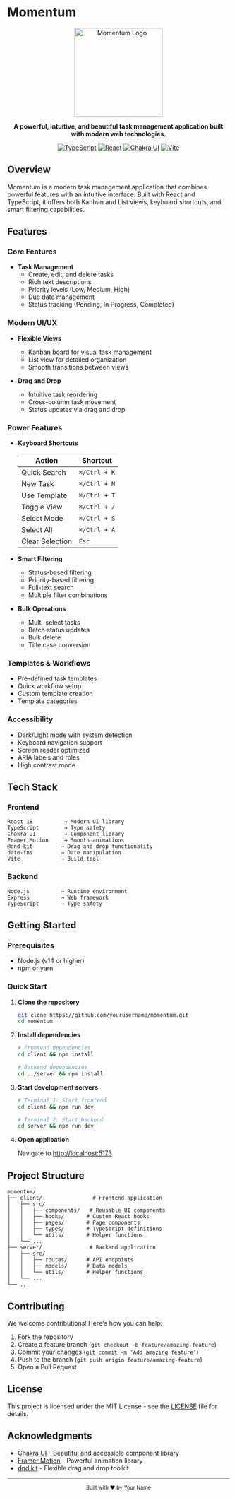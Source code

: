 # Momentum

<div align="center">

<img src="path/to/logo.png" alt="Momentum Logo" width="200"/>

**A powerful, intuitive, and beautiful task management application built with modern web technologies.**

[![TypeScript](https://img.shields.io/badge/TypeScript-007ACC?style=flat-square&logo=typescript&logoColor=white)](https://www.typescriptlang.org/)
[![React](https://img.shields.io/badge/React-20232A?style=flat-square&logo=react&logoColor=61DAFB)](https://reactjs.org/)
[![Chakra UI](https://img.shields.io/badge/Chakra_UI-319795?style=flat-square&logo=chakra-ui&logoColor=white)](https://chakra-ui.com/)
[![Vite](https://img.shields.io/badge/Vite-646CFF?style=flat-square&logo=vite&logoColor=white)](https://vitejs.dev/)

</div>

## Overview

Momentum is a modern task management application that combines powerful features with an intuitive interface. Built with React and TypeScript, it offers both Kanban and List views, keyboard shortcuts, and smart filtering capabilities.

## Features

### Core Features

- **Task Management**
  - Create, edit, and delete tasks
  - Rich text descriptions
  - Priority levels (Low, Medium, High)
  - Due date management
  - Status tracking (Pending, In Progress, Completed)

### Modern UI/UX

- **Flexible Views**
  - Kanban board for visual task management
  - List view for detailed organization
  - Smooth transitions between views

- **Drag and Drop**
  - Intuitive task reordering
  - Cross-column task movement
  - Status updates via drag and drop

### Power Features

- **Keyboard Shortcuts**

  | Action | Shortcut |
  |--------|----------|
  | Quick Search | `⌘/Ctrl + K` |
  | New Task | `⌘/Ctrl + N` |
  | Use Template | `⌘/Ctrl + T` |
  | Toggle View | `⌘/Ctrl + /` |
  | Select Mode | `⌘/Ctrl + S` |
  | Select All | `⌘/Ctrl + A` |
  | Clear Selection | `Esc` |

- **Smart Filtering**
  - Status-based filtering
  - Priority-based filtering
  - Full-text search
  - Multiple filter combinations

- **Bulk Operations**
  - Multi-select tasks
  - Batch status updates
  - Bulk delete
  - Title case conversion

### Templates & Workflows

- Pre-defined task templates
- Quick workflow setup
- Custom template creation
- Template categories

### Accessibility

- Dark/Light mode with system detection
- Keyboard navigation support
- Screen reader optimized
- ARIA labels and roles
- High contrast mode

## Tech Stack

### Frontend
```
React 18          → Modern UI library
TypeScript        → Type safety
Chakra UI         → Component library
Framer Motion     → Smooth animations
@dnd-kit         → Drag and drop functionality
date-fns         → Date manipulation
Vite             → Build tool
```

### Backend
```
Node.js          → Runtime environment
Express          → Web framework
TypeScript       → Type safety
```

## Getting Started

### Prerequisites

- Node.js (v14 or higher)
- npm or yarn

### Quick Start

1. **Clone the repository**
   ```bash
   git clone https://github.com/yourusername/momentum.git
   cd momentum
   ```

2. **Install dependencies**
   ```bash
   # Frontend dependencies
   cd client && npm install

   # Backend dependencies
   cd ../server && npm install
   ```

3. **Start development servers**
   ```bash
   # Terminal 1: Start frontend
   cd client && npm run dev

   # Terminal 2: Start backend
   cd server && npm run dev
   ```

4. **Open application**
   
   Navigate to [http://localhost:5173](http://localhost:5173)

## Project Structure

```plaintext
momentum/
├── client/                # Frontend application
│   ├── src/
│   │   ├── components/   # Reusable UI components
│   │   ├── hooks/       # Custom React hooks
│   │   ├── pages/       # Page components
│   │   ├── types/       # TypeScript definitions
│   │   └── utils/       # Helper functions
│   └── ...
├── server/               # Backend application
│   ├── src/
│   │   ├── routes/      # API endpoints
│   │   ├── models/      # Data models
│   │   └── utils/       # Helper functions
│   └── ...
└── ...
```

## Contributing

We welcome contributions! Here's how you can help:

1. Fork the repository
2. Create a feature branch (`git checkout -b feature/amazing-feature`)
3. Commit your changes (`git commit -m 'Add amazing feature'`)
4. Push to the branch (`git push origin feature/amazing-feature`)
5. Open a Pull Request

## License

This project is licensed under the MIT License - see the [LICENSE](LICENSE) file for details.

## Acknowledgments

- [Chakra UI](https://chakra-ui.com/) - Beautiful and accessible component library
- [Framer Motion](https://www.framer.com/motion/) - Powerful animation library
- [dnd kit](https://dndkit.com/) - Flexible drag and drop toolkit

---

<div align="center">
<sub>Built with ❤️ by Your Name</sub>
</div> 